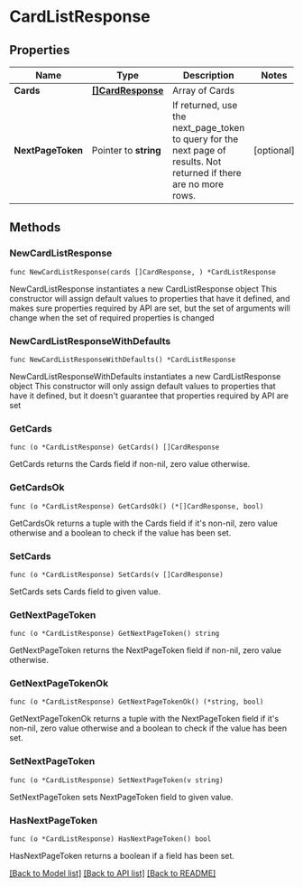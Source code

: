 # CardListResponse

## Properties

Name | Type | Description | Notes
------------ | ------------- | ------------- | -------------
**Cards** | [**[]CardResponse**](CardResponse.md) | Array of Cards | 
**NextPageToken** | Pointer to **string** | If returned, use the next_page_token to query for the next page of results. Not returned if there are no more rows. | [optional] 

## Methods

### NewCardListResponse

`func NewCardListResponse(cards []CardResponse, ) *CardListResponse`

NewCardListResponse instantiates a new CardListResponse object
This constructor will assign default values to properties that have it defined,
and makes sure properties required by API are set, but the set of arguments
will change when the set of required properties is changed

### NewCardListResponseWithDefaults

`func NewCardListResponseWithDefaults() *CardListResponse`

NewCardListResponseWithDefaults instantiates a new CardListResponse object
This constructor will only assign default values to properties that have it defined,
but it doesn't guarantee that properties required by API are set

### GetCards

`func (o *CardListResponse) GetCards() []CardResponse`

GetCards returns the Cards field if non-nil, zero value otherwise.

### GetCardsOk

`func (o *CardListResponse) GetCardsOk() (*[]CardResponse, bool)`

GetCardsOk returns a tuple with the Cards field if it's non-nil, zero value otherwise
and a boolean to check if the value has been set.

### SetCards

`func (o *CardListResponse) SetCards(v []CardResponse)`

SetCards sets Cards field to given value.


### GetNextPageToken

`func (o *CardListResponse) GetNextPageToken() string`

GetNextPageToken returns the NextPageToken field if non-nil, zero value otherwise.

### GetNextPageTokenOk

`func (o *CardListResponse) GetNextPageTokenOk() (*string, bool)`

GetNextPageTokenOk returns a tuple with the NextPageToken field if it's non-nil, zero value otherwise
and a boolean to check if the value has been set.

### SetNextPageToken

`func (o *CardListResponse) SetNextPageToken(v string)`

SetNextPageToken sets NextPageToken field to given value.

### HasNextPageToken

`func (o *CardListResponse) HasNextPageToken() bool`

HasNextPageToken returns a boolean if a field has been set.


[[Back to Model list]](../README.md#documentation-for-models) [[Back to API list]](../README.md#documentation-for-api-endpoints) [[Back to README]](../README.md)


